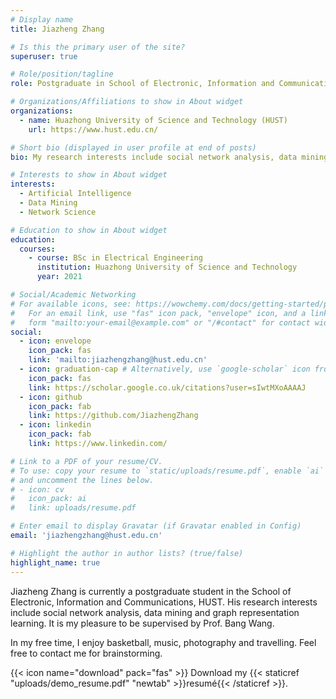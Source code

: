 ```yaml
---
# Display name
title: Jiazheng Zhang

# Is this the primary user of the site?
superuser: true

# Role/position/tagline
role: Postgraduate in School of Electronic, Information and Communications (EIC)

# Organizations/Affiliations to show in About widget
organizations:
  - name: Huazhong University of Science and Technology (HUST)
    url: https://www.hust.edu.cn/

# Short bio (displayed in user profile at end of posts)
bio: My research interests include social network analysis, data mining and graph representation learning.

# Interests to show in About widget
interests:
  - Artificial Intelligence
  - Data Mining
  - Network Science

# Education to show in About widget
education:
  courses:
    - course: BSc in Electrical Engineering
      institution: Huazhong University of Science and Technology
      year: 2021

# Social/Academic Networking
# For available icons, see: https://wowchemy.com/docs/getting-started/page-builder/#icons
#   For an email link, use "fas" icon pack, "envelope" icon, and a link in the
#   form "mailto:your-email@example.com" or "/#contact" for contact widget.
social:
  - icon: envelope
    icon_pack: fas
    link: 'mailto:jiazhengzhang@hust.edu.cn'
  - icon: graduation-cap # Alternatively, use `google-scholar` icon from `ai` icon pack
    icon_pack: fas
    link: https://scholar.google.co.uk/citations?user=sIwtMXoAAAAJ
  - icon: github
    icon_pack: fab
    link: https://github.com/JiazhengZhang
  - icon: linkedin
    icon_pack: fab
    link: https://www.linkedin.com/

# Link to a PDF of your resume/CV.
# To use: copy your resume to `static/uploads/resume.pdf`, enable `ai` icons in `params.toml`,
# and uncomment the lines below.
# - icon: cv
#   icon_pack: ai
#   link: uploads/resume.pdf

# Enter email to display Gravatar (if Gravatar enabled in Config)
email: 'jiazhengzhang@hust.edu.cn'

# Highlight the author in author lists? (true/false)
highlight_name: true
---
```


Jiazheng Zhang is currently a postgraduate student in the School of Electronic, Information and Communications, HUST. His research interests include social network analysis, data mining and graph representation learning. It is my pleasure to be supervised by Prof. Bang Wang. 

In my free time, I enjoy basketball, music, photography and travelling. 
Feel free to contact me for brainstorming.


{{< icon name="download" pack="fas" >}} Download my {{< staticref "uploads/demo_resume.pdf" "newtab" >}}resumé{{< /staticref >}}.


